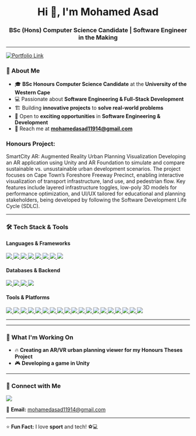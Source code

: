 <h1 align="center">Hi 👋, I'm Mohamed Asad</h1>
<h3 align="center">BSc (Hons) Computer Science Candidate | Software Engineer in the Making</h3>

---

<a href="https://mohamedasad10.github.io/portfolioWebsite/" target="_blank">
  <img src="https://img.shields.io/badge/Visit%20Portfolio-Click%20Here-blue?style=for-the-badge" alt="Portfolio Link">
</a>


### 🌟 About Me
- 🎓 **BSc Honours Computer Science Candidate** at the **University of the Western Cape**  
- 💻 Passionate about **Software Engineering & Full-Stack Development**  
- 🏗️ Building **innovative projects** to **solve real-world problems**  
- 🚀 Open to **exciting opportunities** in **Software Engineering & Development**  
- 📩 Reach me at **mohamedasad11914@gmail.com**

### Honours Project: 

SmartCity AR: Augmented Reality Urban Planning Visualization
Developing an AR application using Unity and AR Foundation to simulate and compare sustainable vs. unsustainable urban development scenarios. The project focuses on Cape Town’s Foreshore Freeway Precinct, enabling interactive visualization of transport infrastructure, land use, and pedestrian flow. Key features include layered infrastructure toggles, low-poly 3D models for performance optimization, and UI/UX tailored for educational and planning stakeholders, being developed by following the Software Development Life Cycle (SDLC).

---

### 🛠️ Tech Stack & Tools  
#### **Languages & Frameworks**
<p align="left">
    <a href="https://openjdk.java.net/" target="_blank">
        <img src="https://img.shields.io/badge/Java-ED8B00?style=for-the-badge&logo=openjdk&logoColor=white"/>
    </a>
    <a href="https://www.javascript.com/" target="_blank">
        <img src="https://img.shields.io/badge/JavaScript-F7DF1E?style=for-the-badge&logo=javascript&logoColor=black"/>
    </a>
    <a href="https://nodejs.org/" target="_blank">
        <img src="https://img.shields.io/badge/Node.js-339933?style=for-the-badge&logo=node.js&logoColor=white"/>
    </a>
    <a href="https://www.php.net/" target="_blank">
        <img src="https://img.shields.io/badge/PHP-777BB4?style=for-the-badge&logo=php&logoColor=white"/>
    </a>
    <a href="https://www.python.org/" target="_blank">
        <img src="https://img.shields.io/badge/Python-3776AB?style=for-the-badge&logo=python&logoColor=white"/>
    </a>
    <a href="https://html.spec.whatwg.org/" target="_blank">
        <img src="https://img.shields.io/badge/HTML5-E34F26?style=for-the-badge&logo=html5&logoColor=white"/>
    </a>
    <a href="https://www.w3.org/TR/CSS/" target="_blank">
        <img src="https://img.shields.io/badge/CSS3-1572B6?style=for-the-badge&logo=css3&logoColor=white"/>
    </a>
    <a href="https://learn.microsoft.com/en-us/dotnet/csharp/" target="_blank">
    <img src="https://img.shields.io/badge/C%23-239120?style=for-the-badge&logo=c-sharp&logoColor=white"/>
    </a>
</p>

#### **Databases & Backend**
<p align="left">
    <a href="https://www.mysql.com/" target="_blank">
        <img src="https://img.shields.io/badge/MySQL-4479A1?style=for-the-badge&logo=mysql&logoColor=white"/>
    </a>
    <a href="https://www.mongodb.com/" target="_blank">
        <img src="https://img.shields.io/badge/MongoDB-47A248?style=for-the-badge&logo=mongodb&logoColor=white"/>
    </a>
    <a href="https://httpd.apache.org/" target="_blank">
        <img src="https://img.shields.io/badge/Apache-D22128?style=for-the-badge&logo=apache&logoColor=white"/>
    </a>
    <a href="https://www.javascript.com/" target="_blank">
        <img src="https://img.shields.io/badge/JavaScript-F7DF1E?style=for-the-badge&logo=javascript&logoColor=black"/>
    </a>
</p>

#### **Tools & Platforms**
<p align="left">
    <a href="https://www.linux.org/" target="_blank">
        <img src="https://img.shields.io/badge/Linux-FCC624?style=for-the-badge&logo=linux&logoColor=black"/>
    </a>
    <a href="https://git-scm.com/" target="_blank">
        <img src="https://img.shields.io/badge/Git-F05032?style=for-the-badge&logo=git&logoColor=white"/>
    </a>
    <a href="https://github.com/" target="_blank">
        <img src="https://img.shields.io/badge/GitHub-181717?style=for-the-badge&logo=github&logoColor=white"/>
    </a>
    <a href="https://www.gnu.org/software/bash/" target="_blank">
        <img src="https://img.shields.io/badge/Bash-4EAA25?style=for-the-badge&logo=gnu-bash&logoColor=white"/>
    </a>
    <a href="https://ubuntu.com/" target="_blank">
        <img src="https://img.shields.io/badge/Ubuntu-E95420?style=for-the-badge&logo=ubuntu&logoColor=white"/>
    </a>
    <a href="https://www.adobe.com/products/photoshop.html" target="_blank">
        <img src="https://img.shields.io/badge/Adobe%20Photoshop-31A8FF?style=for-the-badge&logo=adobephotoshop&logoColor=white"/>
    </a>
    <a href="https://unity.com/" target="_blank">
        <img src="https://img.shields.io/badge/Unity-100000?style=for-the-badge&logo=unity&logoColor=white"/>
    </a>
    <!-- Chrome DevTools -->
    <a href="https://developer.chrome.com/docs/devtools/" target="_blank">
    <img src="https://img.shields.io/badge/Chrome_DevTools-4285F4?style=for-the-badge&logo=google-chrome&logoColor=white"/>
    </a>
    <!-- XAMPP -->
    <a href="https://www.apachefriends.org/index.html" target="_blank">
    <img src="https://img.shields.io/badge/XAMPP-FB7A24?style=for-the-badge&logo=apache&logoColor=white"/>
    </a>
    <!-- SSH -->
    <a href="https://www.ssh.com/academy/ssh" target="_blank">
    <img src="https://img.shields.io/badge/SSH-000000?style=for-the-badge&logo=gnu-bash&logoColor=white"/>
    </a>
    <!-- WSL -->
    <a href="https://learn.microsoft.com/en-us/windows/wsl/" target="_blank">
    <img src="https://img.shields.io/badge/WSL-008080?style=for-the-badge&logo=windows&logoColor=white"/>
    </a>
    <!-- Visual Studio 2022 -->
<a href="https://visualstudio.microsoft.com/vs/" target="_blank">
    <img src="https://img.shields.io/badge/Visual_Studio_2022-5C2D91?style=for-the-badge&logo=visual-studio&logoColor=white"/>
</a>

<!-- Visual Studio -->
<a href="https://visualstudio.microsoft.com/" target="_blank">
    <img src="https://img.shields.io/badge/Visual_Studio-5C2D91?style=for-the-badge&logo=visual-studio&logoColor=white"/>
</a>

<!-- Jupyter -->
<a href="https://jupyter.org/" target="_blank">
    <img src="https://img.shields.io/badge/Jupyter-F37626?style=for-the-badge&logo=jupyter&logoColor=white"/>
</a>

<!-- Autodesk -->
<a href="https://www.autodesk.com/" target="_blank">
    <img src="https://img.shields.io/badge/Autodesk-0696D7?style=for-the-badge&logo=autodesk&logoColor=white"/>
</a>

<!-- 3ds Max -->
<a href="https://www.autodesk.com/products/3ds-max/overview" target="_blank">
    <img src="https://img.shields.io/badge/3ds_Max-0176C3?style=for-the-badge&logo=autodesk&logoColor=white"/>
</a>

<!-- Photopea -->
<a href="https://www.photopea.com/" target="_blank">
    <img src="https://img.shields.io/badge/Photopea-18A497?style=for-the-badge&logo=photopea&logoColor=white"/>
</a>

<!-- VR -->
<a href="https://en.wikipedia.org/wiki/Virtual_reality" target="_blank">
    <img src="https://img.shields.io/badge/Virtual_Reality-0A0A0A?style=for-the-badge&logo=oculus&logoColor=white"/>
    </a>

        
<a href="https://en.wikipedia.org/wiki/Augmented_reality" target="_blank">
    <img src="https://img.shields.io/badge/Augmented_Reality-FF6F00?style=for-the-badge&logo=google-ar&logoColor=white"/>
    </a>
</p>


---



---

### 🎯 What I'm Working On  
- 🔥 **Creating an AR/VR urban planning viewer for my Honours Theses Project**  
- 🎮 **Developing a game in Unity**  

---
### 🔗 Connect with Me
<p align="left">
    <a href="https://www.linkedin.com/in/mabandarkar/" target="_blank">
        <img src="https://img.shields.io/badge/LinkedIn-0077B5?style=for-the-badge&logo=linkedin&logoColor=white" />
    </a>
</p>

📧 **Email:** mohamedasad11914@gmail.com

---

⭐ **Fun Fact:** I love **sport** and tech! ⚽💻  


